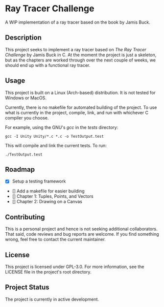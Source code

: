 # Ray Tracer Challenge 
A WIP implementation of a ray tracer based on the book by Jamis Buck.

## Description

This project seeks to implement a ray tracer based on _The Ray Tracer
Challenge_ by Jamis Buck in C.  At the moment the project is just a skeleton,
but as the chapters are worked through over the next couple of weeks, we should
end up with a functional ray tracer.

## Usage

This project is built on a Linux (Arch-based) distribution. It is not tested
for Windows or MacOS.

Currently, there is no makefile for automated building of the project. To use
what is currently in the project, compile, link, and run with whichever C
compiler you choose. 

For example, using the GNU's _gcc_ in the _tests_ directory:

```
gcc -I Unity Unity/*.c *.c -o TestOutput.test
```

This will compile and link the current tests. To run:

```
./TestOutput.test
```

## Roadmap

- [x] Setup a testing framework
- [] Add a makefile for easier building
- [] Chapter 1: Tuples, Points, and Vectors
- [] Chapter 2: Drawing on a Canvas

## Contributing

This is a personal project and hence is not seeking additional collaborators.
That said, code reviews and bug reports are welcome. If you find something
wrong, feel free to contact the current maintainer.

## License

This project is licensed under GPL-3.0. For more information, see the LICENSE
file in the project's root directory.

## Project Status

The project is currently in active development.
